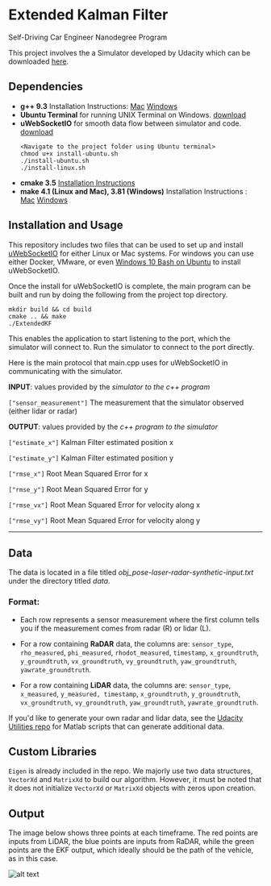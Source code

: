 # Extended Kalman Filter
Self-Driving Car Engineer Nanodegree Program

This project involves the a Simulator developed by Udacity which can be downloaded [here](https://github.com/udacity/self-driving-car-sim/releases).

## Dependencies

* **g++ 9.3** Installation Instructions: [Mac](https://developer.apple.com/xcode/features/) [Windows](http://www.mingw.org/) 
* **Ubuntu Terminal** for running UNIX Terminal on Windows. [download](https://aka.ms/wslubuntu2004)
* **uWebSocketIO** for smooth data flow between simulator and code. [download](https://github.com/uWebSockets/uWebSockets)  
    ```
    <Navigate to the project folder using Ubuntu terminal>
    chmod u+x install-ubuntu.sh
    ./install-ubuntu.sh
    ./install-linux.sh
    ```
* **cmake 3.5** [Installation Instructions](https://cmake.org/install/)  
* **make 4.1 (Linux and Mac), 3.81 (Windows)**  Installation Instructions : [Mac](https://developer.apple.com/xcode/features/) [Windows](http://gnuwin32.sourceforge.net/packages/make.html)

## Installation and Usage

This repository includes two files that can be used to set up and install [uWebSocketIO](https://github.com/uWebSockets/uWebSockets) for either Linux or Mac systems. For windows you can use either Docker, VMware, or even [Windows 10 Bash on Ubuntu](https://www.howtogeek.com/249966/how-to-install-and-use-the-linux-bash-shell-on-windows-10/) to install uWebSocketIO.

Once the install for uWebSocketIO is complete, the main program can be built and run by doing the following from the project top directory.
   ```
   mkdir build && cd build
   cmake .. && make
   ./ExtendedKF
   ```
This enables the application to start listening to the port, which the simulator will connect to. Run the simulator to connect to the port directly.

Here is the main protocol that main.cpp uses for uWebSocketIO in communicating with the simulator.


**INPUT**: values provided by the *simulator to the c++ program*

`["sensor_measurement"]` The measurement that the simulator observed (either lidar or radar)


**OUTPUT**: values provided by the *c++ program to the simulator*

`["estimate_x"]` Kalman Filter estimated position x

`["estimate_y"]` Kalman Filter estimated position y

`["rmse_x"]` Root Mean Squared Error for x

`["rmse_y"]` Root Mean Squared Error for y

`["rmse_vx"]` Root Mean Squared Error for velocity along x

`["rmse_vy"]` Root Mean Squared Error for velocity along y

---

## Data

The data is located in a file titled *obj_pose-laser-radar-synthetic-input.txt* under the directory titled *data*.

### Format:

* Each row represents a sensor measurement where the first column tells you if the measurement comes from radar (R) or lidar (L).

* For a row containing **RaDAR** data, the columns are: 
  `sensor_type`, `rho_measured`, `phi_measured`, `rhodot_measured`, `timestamp`, `x_groundtruth`, `y_groundtruth`, `vx_groundtruth`, `vy_groundtruth`, `yaw_groundtruth`, `yawrate_groundtruth`.

* For a row containing **LiDAR** data, the columns are:
`sensor_type`, `x_measured`, `y_measured, timestamp`, `x_groundtruth`, `y_groundtruth`, `vx_groundtruth`, `vy_groundtruth`, `yaw_groundtruth`, `yawrate_groundtruth`.

If you'd like to generate your own radar and lidar data, see the [Udacity Utilities repo](https://github.com/udacity/CarND-Mercedes-SF-Utilities) for Matlab scripts that can generate additional data.

## Custom Libraries

```Eigen``` is already included in the repo. We majorly use two data structures, `VectorXd` and `MatrixXd` to build our algorithm. However, it must be noted that it does not initialize ```VectorXd``` or ```MatrixXd``` objects with zeros upon creation.

## Output

The image below shows three points at each timeframe. The red points are inputs from LiDAR, the blue points are inputs from RaDAR, while the green points are the EKF output, which ideally should be the path of the vehicle, as in this case.

[image1]: ./working_ekf.PNG "Working EKF"
![alt text][image1]
